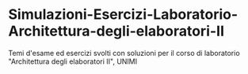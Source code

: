 # Simulazioni-Esercizi-Laboratorio-Architettura-degli-elaboratori-II
Temi d'esame ed esercizi svolti con soluzioni per il corso di laboratorio "Architettura degli elaboratori II", UNIMI

